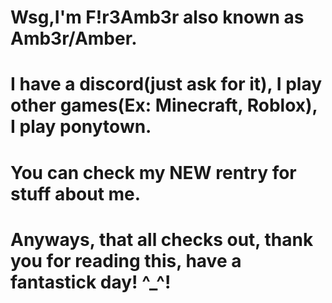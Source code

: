 # Wsg,I'm F!r3Amb3r also known as Amb3r/Amber.
# I have a discord(just ask for it), I play other games(Ex: Minecraft, Roblox), I play ponytown.
# You can check my NEW rentry for stuff about me.
# Anyways, that all checks out, thank you for reading this, have a fantastick day! ^_^!
